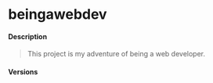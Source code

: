 # beingawebdev
#### Description
> This project is my adventure of being a web developer.

#### Versions

